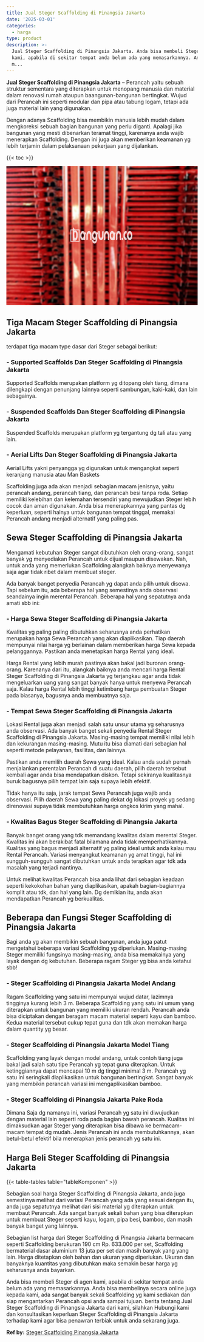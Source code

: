 ```yaml
---
title: Jual Steger Scaffolding di Pinangsia Jakarta
date: '2025-03-01'
categories:
  - harga
type: product
description: >-
  Jual Steger Scaffolding di Pinangsia Jakarta. Anda bisa membeli Steger di agen
  kami, apabila di sekitar tempat anda belum ada yang memasarkannya. Anda bisa
  m...
---
```


**Jual Steger Scaffolding di Pinangsia Jakarta** – Perancah yaitu sebuah struktur sementara yang diterapkan untuk menopang manusia dan material dalam renovasi rumah ataupun baangunan-bangunan bertingkat. Wujud dari Perancah ini seperti modular dan pipa atau tabung logam, tetapi ada juga material lain yang digunakan.

Dengan adanya Scaffolding bisa membikin manusia lebih mudah dalam mengkoreksi sebuah bagian bangunan yang perlu diganti. Apalagi jika bangunan yang mesti dibenarkan teramat tinggi, karenanya anda wajib menerapkan Scaffolding. Dengan ini juga akan memberikan keamanan yg lebih terjamin dalam pelaksanaan pekerjaan yang dijalankan.

{{< toc >}}

![Jual Steger Scaffolding di Pinangsia Jakarta](/images/sewa-scaffolding-steger-03.png)

## Tiga Macam Steger Scaffolding di Pinangsia Jakarta

terdapat tiga macam type dasar dari Steger sebagai berikut:

### \- Supported Scaffolds Dan Steger Scaffolding di Pinangsia Jakarta

Supported Scaffolds merupakan platform yg ditopang oleh tiang, dimana dilengkapi dengan penunjang lainnya seperti sambungan, kaki-kaki, dan lain sebagainya.

### \- Suspended Scaffolds Dan Steger Scaffolding di Pinangsia Jakarta

Suspended Scaffolds merupakan platform yg tergantung dg tali atau yang lain.

### \- Aerial Lifts Dan Steger Scaffolding di Pinangsia Jakarta

Aerial Lifts yakni penyangga yg digunakan untuk mengangkat seperti keranjang manusia atau Man Baskets

Scaffolding juga ada akan menjadi sebagian macam jenisnya, yaitu perancah andang, perancah tiang, dan perancah besi tanpa roda. Setiap memiliki kelebihan dan kelemahan tersendiri yang mewujudkan Steger lebih cocok dan aman digunakan. Anda bisa menerapkannya yang pantas dg keperluan, seperti halnya untuk bangunan tempat tinggal, memakai Perancah andang menjadi alternatif yang paling pas.

## Sewa Steger Scaffolding di Pinangsia Jakarta

Mengamati kebutuhan Steger sangat dibutuhkan oleh orang-orang, sangat banyak yg menyediakan Perancah untuk dijual maupun disewakan. Nah, untuk anda yang memerlukan Scaffolding alangkah baiknya menyewanya saja agar tidak ribet dalam membuat steger.

Ada banyak banget penyedia Perancah yg dapat anda pilih untuk disewa. Tapi sebelum itu, ada beberapa hal yang semestinya anda observasi seandainya ingin merental Perancah. Beberapa hal yang sepatutnya anda amati sbb ini:

### \- Harga Sewa Steger Scaffolding di Pinangsia Jakarta

Kwalitas yg paling paling dibutuhkan seharusnya anda perhatikan merupakan harga Sewa Perancah yang akan diaplikasikan. Tiap daerah mempunyai nilai harga yg berlainan dalam memberikan harga Sewa kepada pelanggannya. Pastikan anda menetapkan harga Rental yang ideal.

Harga Rental yang lebih murah pastinya akan bakal jadi buronan orang-orang. Karenanya dari itu, alangkah baiknya anda mencari harga Rental Steger Scaffolding di Pinangsia Jakarta yg terjangkau agar anda tidak mengeluarkan uang yang sangat banyak hanya untuk menyewa Perancah saja. Kalau harga Rental lebih tinggi ketimbang harga pembuatan Steger pada biasanya, bagusnya anda membuatnya saja.

### \- Tempat Sewa Steger Scaffolding di Pinangsia Jakarta

Lokasi Rental juga akan menjadi salah satu unsur utama yg seharusnya anda observasi. Ada banyak banget sekali penyedia Rental Steger Scaffolding di Pinangsia Jakarta. Masing-masing tempat memiliki nilai lebih dan kekurangan masing-masing. Mutu itu bisa diamati dari sebagian hal seperti metode pelayanan, fasilitas, dan lainnya.

Pastikan anda memilih daerah Sewa yang ideal. Kalau anda sudah pernah menjalankan perentalan Perancah di suatu daerah, pilih daerah tersebut kembali agar anda bisa mendapatkan diskon. Tetapi sekiranya kualitasnya buruk bagusnya pilih tempat lain saja supaya lebih efektif.

Tidak hanya itu saja, jarak tempat Sewa Perancah juga wajib anda observasi. Pilih daerah Sewa yang paling dekat dg lokasi proyek yg sedang direnovasi supaya tidak membutuhkan harga ongkos kirim yang mahal.

### \- Kwalitas Bagus Steger Scaffolding di Pinangsia Jakarta

Banyak banget orang yang tdk memandang kwalitas dalam merental Steger. Kwalitas ini akan berakibat fatal bilamana anda tidak memperhatikannya. Kualitas yang bagus menjadi alternatif yg paling ideal untuk anda kalau mau Rental Perancah. Variasi menyangkut keamanan yg amat tinggi, hal ini sungguh-sungguh sangat dibutuhkan untuk anda terapkan agar tdk ada masalah yang terjadi nantinya.

Untuk melihat kwalitas Perancah bisa anda lihat dari sebagian keadaan seperti kekokohan bahan yang diaplikasikan, apakah bagian-bagiannya komplit atau tdk, dan hal yang lain. Dg demikian itu, anda akan mendapatkan Perancah yg berkualitas.

## Beberapa dan Fungsi Steger Scaffolding di Pinangsia Jakarta

Bagi anda yg akan membikin sebuah bangunan, anda juga patut mengetahui beberapa variasi Scaffolding yg diperlukan. Masing-masing Steger memiliki fungsinya masing-masing, anda bisa memakainya yang layak dengan dg kebutuhan. Beberapa ragam Steger yg bisa anda ketahui sbb!

### \- Steger Scaffolding di Pinangsia Jakarta Model Andang

Ragam Scaffolding yang satu ini mempunyai wujud datar, lazimnya tingginya kurang lebih 3 m. Beberapa Scaffolding yang satu ini umum yang diterapkan untuk bangunan yang memiliki ukuran rendah. Perancah anda bisa diciptakan dengan beragam macam material seperti kayu dan bamboo. Kedua material tersebut cukup tepat guna dan tdk akan memakan harga dalam quantity yg besar.

### \- Steger Scaffolding di Pinangsia Jakarta Model Tiang

Scaffolding yang layak dengan model andang, untuk contoh tiang juga bakal jadi salah satu tipe Perancah yg tepat guna diterapkan. Untuk ketinggiannya dapat mencapai 10 m dg tinggi minimal 3 m. Perancah yg satu ini seringkali diaplikasikan untuk bangunan bertingkat. Sangat banyak yang membikin perancah variasi ini mengaplikasikan bamboo.

### \- Steger Scaffolding di Pinangsia Jakarta Pake Roda

Dimana Saja dg namanya ini, variasi Perancah yg satu ini diwujudkan dengan material lain seperti roda pada bagian bawah perancah. Kualitas ini dimaksudkan agar Steger yang diterapkan bisa dibawa ke bermacam-macam tempat dg mudah. Jenis Perancah ini anda membutuhkannya, akan betul-betul efektif bila menerapkan jenis perancah yg satu ini.

## Harga Beli Steger Scaffolding di Pinangsia Jakarta

{{< table-tables table="tableKomponen" >}}

Sebagian soal harga Steger Scaffolding di Pinangsia Jakarta, anda juga semestinya melihat dari variasi Perancah yang ada yang sesuai dengan itu, anda juga sepatutnya melihat dari sisi material yg diterapkan untuk membaut Perancah. Ada sangat banyak sekali bahan yang bisa diterapkan untuk membuat Steger seperti kayu, logam, pipa besi, bamboo, dan masih banyak banget yang lainnya.

Sebagian list harga dari Steger Scaffolding di Pinangsia Jakarta bermacam seperti Scaffolding berukuran 190 cm Rp. 633.000 per set, Scaffolding bermaterial dasar aluminium 13 juta per set dan masih banyak yang yang lain. Harga ditetapkan oleh bahan dan ukuran yang diperlukan. Ukuran dan banyaknya kuantitas yang dibutuhkan maka semakin besar harga yg seharusnya anda bayarkan.

Anda bisa membeli Steger di agen kami, apabila di sekitar tempat anda belum ada yang memasarkannya. Anda bisa membelinya secara online juga kepada kami, ada sangat banyak sekali Scaffolding yg kami sediakan dan siap mengantarkan Perancah opsi anda sampai tujuan. berita tentang Jual Steger Scaffolding di Pinangsia Jakarta dari kami, silahkan Hubungi kami dan konsultasikan keperluan Steger Scaffolding di Pinangsia Jakarta terhadap kami agar bisa penawran terbiak untuk anda sekarang juga.

**Ref by:** [Steger Scaffolding Pinangsia Jakarta](https://id.wikipedia.org/wiki/Steger)
